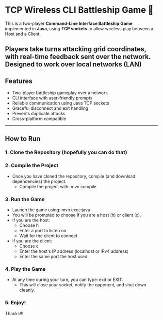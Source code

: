 # TCP Wireless CLI Battleship Game 🎯

This is a two-player **Command-Line Interface Battleship Game** implemented in **Java**, using **TCP sockets** to allow wireless play between a Host and a Client.

Players take turns attacking grid coordinates, with real-time feedback sent over the network. Designed to work over **local networks (LAN)**
---

## Features

- Two-player battleship gameplay over a network
- CLI interface with user-friendly prompts
- Reliable communication using Java TCP sockets
- Graceful disconnect and exit handling
- Prevents duplicate attacks
- Cross-platform compatible

---

## How to Run

### 1. Clone the Repository (hopefully you can do that)

### 2. Compile the Project
  - Once you have cloned the repository, compile (and download dependencies) the project.
      - Compile the project with: mvn compile

### 3. Run the Game
  - Launch the game using: mvn exec:java
  - You will be prompted to choose if you are a host (h) or client (c).
  - If you are the host:
      - Choose h
      - Enter a port to listen on
      - Wait for the client to connect
  - If you are the client:
      - Choose c
      - Enter the host's IP address (localhost or IPv4 address)
      - Enter the same port the host used

### 4. Play the Game
  - At any time during your turn, you can type: exit or EXIT.
    - This will close your socket, notify the opponent, and shut down cleanly.
   
### 5. Enjoy!

Thanks!!!
